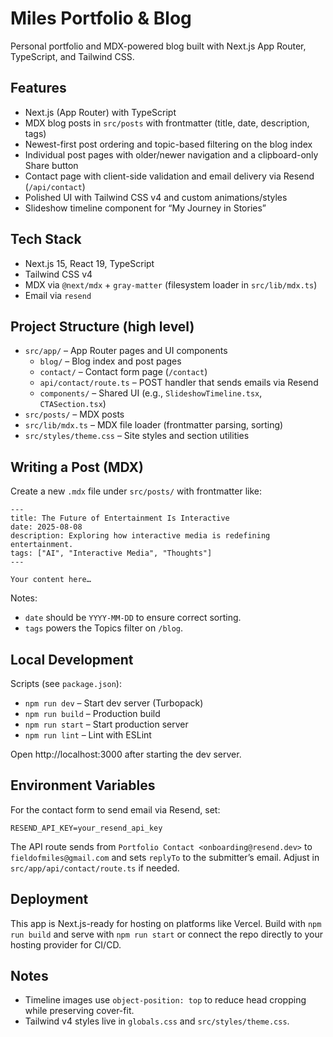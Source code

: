 # Miles Portfolio & Blog

Personal portfolio and MDX-powered blog built with Next.js App Router, TypeScript, and Tailwind CSS.

## Features

- Next.js (App Router) with TypeScript
- MDX blog posts in `src/posts` with frontmatter (title, date, description, tags)
- Newest-first post ordering and topic-based filtering on the blog index
- Individual post pages with older/newer navigation and a clipboard-only Share button
- Contact page with client-side validation and email delivery via Resend (`/api/contact`)
- Polished UI with Tailwind CSS v4 and custom animations/styles
- Slideshow timeline component for “My Journey in Stories”

## Tech Stack

- Next.js 15, React 19, TypeScript
- Tailwind CSS v4
- MDX via `@next/mdx` + `gray-matter` (filesystem loader in `src/lib/mdx.ts`)
- Email via `resend`

## Project Structure (high level)

- `src/app/` – App Router pages and UI components
  - `blog/` – Blog index and post pages
  - `contact/` – Contact form page (`/contact`)
  - `api/contact/route.ts` – POST handler that sends emails via Resend
  - `components/` – Shared UI (e.g., `SlideshowTimeline.tsx`, `CTASection.tsx`)
- `src/posts/` – MDX posts
- `src/lib/mdx.ts` – MDX file loader (frontmatter parsing, sorting)
- `src/styles/theme.css` – Site styles and section utilities

## Writing a Post (MDX)

Create a new `.mdx` file under `src/posts/` with frontmatter like:

```mdx
---
title: The Future of Entertainment Is Interactive
date: 2025-08-08
description: Exploring how interactive media is redefining entertainment.
tags: ["AI", "Interactive Media", "Thoughts"]
---

Your content here…
```

Notes:
- `date` should be `YYYY-MM-DD` to ensure correct sorting.
- `tags` powers the Topics filter on `/blog`.

## Local Development

Scripts (see `package.json`):
- `npm run dev` – Start dev server (Turbopack)
- `npm run build` – Production build
- `npm run start` – Start production server
- `npm run lint` – Lint with ESLint

Open http://localhost:3000 after starting the dev server.

## Environment Variables

For the contact form to send email via Resend, set:

```
RESEND_API_KEY=your_resend_api_key
```

The API route sends from `Portfolio Contact <onboarding@resend.dev>` to `fieldofmiles@gmail.com` and sets `replyTo` to the submitter’s email. Adjust in `src/app/api/contact/route.ts` if needed.

## Deployment

This app is Next.js-ready for hosting on platforms like Vercel. Build with `npm run build` and serve with `npm run start` or connect the repo directly to your hosting provider for CI/CD.

## Notes

- Timeline images use `object-position: top` to reduce head cropping while preserving cover-fit.
- Tailwind v4 styles live in `globals.css` and `src/styles/theme.css`.
